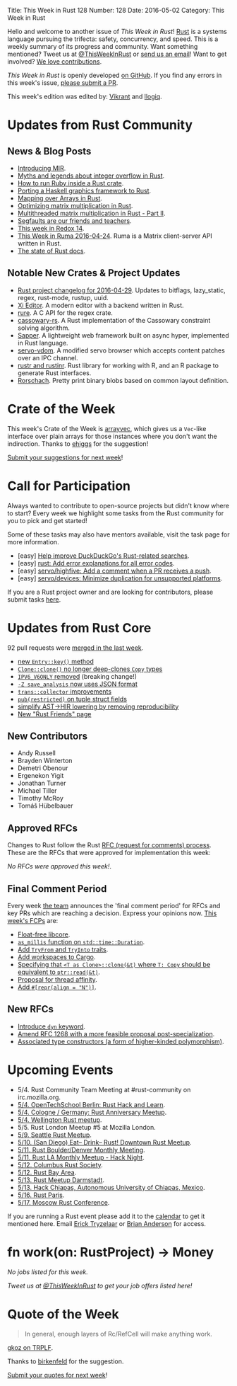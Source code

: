 Title: This Week in Rust 128
Number: 128
Date: 2016-05-02
Category: This Week in Rust

Hello and welcome to another issue of *This Week in Rust*!
[Rust](http://rust-lang.org) is a systems language pursuing the trifecta:
safety, concurrency, and speed. This is a weekly summary of its progress and
community. Want something mentioned? Tweet us at [@ThisWeekInRust](https://twitter.com/ThisWeekInRust) or [send us an
email](mailto:corey@octayn.net?subject=This%20Week%20in%20Rust%20Suggestion)!
Want to get involved? [We love
contributions](https://github.com/rust-lang/rust/blob/master/CONTRIBUTING.md).

*This Week in Rust* is openly developed [on GitHub](https://github.com/cmr/this-week-in-rust).
If you find any errors in this week's issue, [please submit a PR](https://github.com/cmr/this-week-in-rust/pulls).

This week's edition was edited by: [Vikrant](https://github.com/nasa42) and [llogiq](https://github.com/llogiq).

# Updates from Rust Community

## News & Blog Posts

* [Introducing MIR](http://blog.rust-lang.org/2016/04/19/MIR.html).
* [Myths and legends about integer overflow in Rust](https://huonw.github.io/blog/2016/04/myths-and-legends-about-integer-overflow-in-rust/).
* [How to run Ruby inside a Rust crate](http://anima-engine.org/blog/how-to-run-ruby-inside-a-crate/).
* [Porting a Haskell graphics framework to Rust](http://phaazon.blogspot.in/2016/04/porting-haskell-graphics-framework-to.html).
* [Mapping over Arrays in Rust](https://llogiq.github.io/2016/04/28/arraymap.html).
* [Optimizing matrix multiplication in Rust](http://www.suchin.co/2016/04/25/Matrix-Multiplication-In-Rust-Pt-1/).
* [Multithreaded matrix multiplication in Rust - Part II](https://athemathmo.github.io/2016/04/25/multithreading-multiplication-2.html).
* [Segfaults are our friends and teachers](http://kamalmarhubi.com/blog/2016/04/25/segfaults-are-our-friends-and-teachers/).
* [This week in Redox 14](http://www.redox-os.org/news/this-week-in-redox-14/).
* [This Week in Ruma 2016-04-24](https://www.ruma.io/news/this-week-in-ruma-2016-04-24/). Ruma is a Matrix client-server API written in Rust.
* [The state of Rust docs](https://facility9.com/2016/04/the-state-of-rust-docs-2016/).

## Notable New Crates & Project Updates

* [Rust project changelog for 2016-04-29](https://users.rust-lang.org/t/rust-project-changelog-for-2016-04-29/5613). Updates to bitflags, lazy_static, regex, rust-mode, rustup, uuid.
* [Xi Editor](https://github.com/google/xi-editor). A modern editor with a backend written in Rust.
* [rure](https://github.com/rust-lang-nursery/regex/tree/master/regex-capi). A C API for the regex crate.
* [cassowary-rs](https://github.com/dylanede/cassowary-rs). A Rust implementation of the Cassowary constraint solving algorithm.
* [Sapper](https://github.com/sappworks/sapper). A lightweight web framework built on async hyper, implemented in Rust language.
* [servo-vdom](https://github.com/LorenVS/servo-vdom). A modified servo browser which accepts content patches over an IPC channel.
* [rustr and rustinr](http://rustr.org/). Rust library for working with R, and an R package to generate Rust interfaces.
* [Rorschach](https://github.com/meh/rorschach). Pretty print binary blobs based on common layout definition.

# Crate of the Week

This week's Crate of the Week is [arrayvec](https://crates.io/crates/arrayvec), which gives us a `Vec`-like interface over plain arrays for those instances where you don't want the indirection. Thanks to [ehiggs](https://users.rust-lang.org/users/ehiggs) for the suggestion!

[Submit your suggestions for next week][submit_crate]!

[submit_crate]: https://users.rust-lang.org/t/crate-of-the-week/2704

# Call for Participation

Always wanted to contribute to open-source projects but didn't know where to start?
Every week we highlight some tasks from the Rust community for you to pick and get started!

Some of these tasks may also have mentors available, visit the task page for more information.

* [easy] [Help improve DuckDuckGo's Rust-related searches](https://www.reddit.com/r/rust/comments/4gujbf/help_improve_duckduckgos_rustrelated_searches/).
* [easy] [rust: Add error explanations for all error codes](https://github.com/rust-lang/rust/issues/32777).
* [easy] [servo/highfive: Add a comment when a PR receives a push](https://github.com/servo/highfive/issues/101).
* [easy] [servo/devices: Minimize duplication for unsupported platforms](https://github.com/servo/devices/issues/8).

If you are a Rust project owner and are looking for contributors, please submit tasks [here][guidelines].

[guidelines]: https://users.rust-lang.org/t/twir-call-for-participation/4821

# Updates from Rust Core

92 pull requests were [merged in the last week][merged].

[merged]: https://github.com/issues?q=is%3Apr+org%3Arust-lang+is%3Amerged+merged%3A2016-04-25..2016-05-02

* [new `Entry::key()` method](https://github.com/rust-lang/rust/pull/33148)
* [`Clone::clone()` no longer deep-clones `Copy` types](https://github.com/rust-lang/rust/pull/31414)
* [`IPV6_V6ONLY` removed](https://github.com/rust-lang/rust/pull/33263) (breaking change!)
* [`-Z save_analysis` now uses JSON format](https://github.com/rust-lang/rust/pull/33208)
* [`trans::collector` improvements](https://github.com/rust-lang/rust/pull/33171)
* [`pub(restricted)` on tuple struct fields](https://github.com/rust-lang/rust/pull/33161)
* [simplify AST→HIR lowering by removing reproducibility](https://github.com/rust-lang/rust/pull/33296)
* [New "Rust Friends" page](https://github.com/rust-lang/rust-www/pull/346)

## New Contributors

* Andy Russell
* Brayden Winterton
* Demetri Obenour
* Ergenekon Yigit
* Jonathan Turner
* Michael Tiller
* Timothy McRoy
* Tomáš Hübelbauer

## Approved RFCs

Changes to Rust follow the Rust [RFC (request for comments)
process](https://github.com/rust-lang/rfcs#rust-rfcs). These
are the RFCs that were approved for implementation this week:

*No RFCs were approved this week!*.

## Final Comment Period

Every week [the team](https://rust-lang.org/team.html) announces the
'final comment period' for RFCs and key PRs which are reaching a
decision. Express your opinions now. [This week's FCPs][fcp] are:

[fcp]: https://github.com/rust-lang/rfcs/labels/final-comment-period

* [Float-free libcore](https://github.com/rust-lang/rfcs/pull/1596).
* [`as_millis` function on `std::time::Duration`](https://github.com/rust-lang/rfcs/pull/1547).
* [Add `TryFrom` and `TryInto` traits](https://github.com/rust-lang/rfcs/pull/1542).
* [Add workspaces to Cargo](https://github.com/rust-lang/rfcs/pull/1525).
* [Specifying that `<T as Clone>::clone(&t)` where `T: Copy` should be equivalent to `ptr::read(&t)`](https://github.com/rust-lang/rfcs/pull/1521).
* [Proposal for thread affinity](https://github.com/rust-lang/rfcs/pull/1480).
* [Add `#[repr(align = "N")]`](https://github.com/rust-lang/rfcs/pull/1358).

## New RFCs

* [Introduce `dyn` keyword](https://github.com/rust-lang/rfcs/pull/1603).
* [Amend RFC 1268 with a more feasible proposal post-specialization](https://github.com/rust-lang/rfcs/pull/1600).
* [Associated type constructors (a form of higher-kinded polymorphism)](https://github.com/rust-lang/rfcs/pull/1598).

# Upcoming Events

* 5/4. Rust Community Team Meeting at #rust-community on irc.mozilla.org.
* [5/4. OpenTechSchool Berlin: Rust Hack and Learn](http://www.meetup.com/opentechschool-berlin/).
* [5/4. Cologne / Germany: Rust Anniversary Meetup](http://www.meetup.com/de-DE/Rust-Cologne-Bonn/events/230641335/).
* [5/4. Wellington Rust meetup](http://www.meetup.com/Wellington-Rust-Meetup/events/230650719/).
* 5/5. Rust London Meetup #5 at Mozilla London.
* [5/9. Seattle Rust Meetup](https://www.eventbrite.com/e/mozilla-rust-seattle-meetup-tickets-12222326307?aff=erelexporg).
* [5/10. (San Diego) Eat– Drink– Rust! Downtown Rust Meetup](http://www.meetup.com/San-Diego-Rust/events/230492925/).
* [5/11. Rust Boulder/Denver Monthly Meeting](http://www.meetup.com/Rust-Boulder-Denver/).
* [5/11. Rust LA Monthly Meetup - Hack Night](http://www.meetup.com/Rust-Los-Angeles/events/230365091/).
* [5/12. Columbus Rust Society](http://www.meetup.com/columbus-rs/).
* [5/12. Rust Bay Area](http://www.meetup.com/Rust-Bay-Area/events/230624722/).
* [5/13. Rust Meetup Darmstadt](http://www.meetup.com/de-DE/Rust-Rhein-Main/events/230396961/).
* [5/13. Hack Chiapas, Autonomous University of Chiapas, Mexico](http://hackchiapas.com/).
* [5/16. Rust Paris](http://www.meetup.com/Rust-Paris).
* [5/17. Moscow Rust Conference](https://rustycrate.ru/%D0%BD%D0%BE%D0%B2%D0%BE%D1%81%D1%82%D0%B8/2016/04/25/colaboratory-rust.html).

If you are running a Rust event please add it to the [calendar] to get
it mentioned here. Email [Erick Tryzelaar][erickt] or [Brian
Anderson][brson] for access.

[calendar]: https://www.google.com/calendar/embed?src=apd9vmbc22egenmtu5l6c5jbfc%40group.calendar.google.com
[erickt]: mailto:erick.tryzelaar@gmail.com
[brson]: mailto:banderson@mozilla.com

# fn work(on: RustProject) -> Money

*No jobs listed for this week.*

*Tweet us at [@ThisWeekInRust](https://twitter.com/ThisWeekInRust) to get your job offers listed here!*

# Quote of the Week

> In general, enough layers of Rc/RefCell will make anything work.

[gkoz on TRPLF](https://users.rust-lang.org/t/how-to-get-static-lifetime/5552/8).

Thanks to [birkenfeld](https://users.rust-lang.org/users/birkenfeld) for the suggestion.

[Submit your quotes for next week][submit]!

[submit]: http://users.rust-lang.org/t/twir-quote-of-the-week/328

